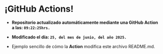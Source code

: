# ¡GitHub Actions!
* **Repositorio actualizado automáticamente mediante una GitHub Action a las: `09:22:25hrs.`**
* **Modificado el día: `25, del mes de junio, del año 2025.`**

* Ejemplo sencillo de cómo la **Action** modifica este archivo README.md.
